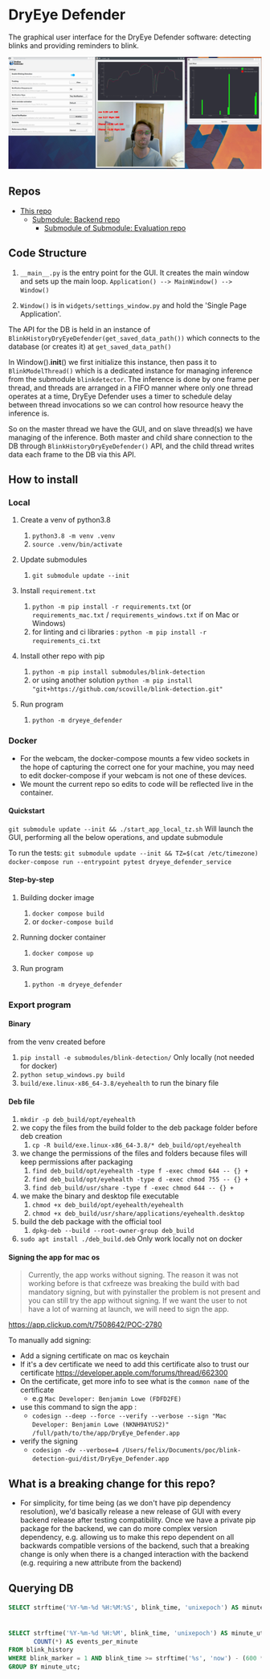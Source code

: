 # DryEye Defender

The graphical user interface for the DryEye Defender software: detecting blinks and providing reminders to blink.

![demo.png](docs/demo.png)

## Repos

- [This repo](https://github.com/scoville/dryeye-defender)
  - [Submodule: Backend repo](https://github.com/scoville/blink-detection)
    - [Submodule of Submodule: Evaluation repo](https://github.com/scoville/blink-detection-evaluation)

## Code Structure

1. `__main__.py` is the entry point for the GUI. It creates the main window and sets up the main loop.
 `Application() --> MainWindow() --> Window()`

2. `Window()` is in `widgets/settings_window.py` and hold the 'Single Page Application'.

The API for the DB is held in an instance of `BlinkHistoryDryEyeDefender(get_saved_data_path())` which connects to the database (or creates it) at `get_saved_data_path()`

In Window().__init__() we first initialize this instance, then pass it to `BlinkModelThread()` which is a dedicated instance for managing inference from the submodule `blinkdetector`. The inference is done by one frame per thread, and threads are arranged in a FIFO manner where only one thread operates at a time, DryEye Defender uses a timer to schedule delay between thread invocations so we can control how resource heavy the inference is.

So on the master thread we have the GUI, and on slave thread(s) we have managing of the inference. Both master and child share connection to the DB through `BlinkHistoryDryEyeDefender()` API, and the child thread writes data each frame to the DB via this API.

## How to install

### Local

1. Create a venv of python3.8
    1. `python3.8 -m venv .venv`
    2. `source .venv/bin/activate`

2. Update submodules
   1. `git submodule update --init`

3. Install `requirement.txt`
    1. `python -m pip install -r requirements.txt` (or `requirements_mac.txt` / `requirements_windows.txt` if on Mac or Windows)
    1. for linting and ci libraries : `python -m pip install -r requirements_ci.txt`

4. Install other repo with pip
    1. `python -m pip install submodules/blink-detection`
    2. or using another solution `python -m pip install "git+https://github.com/scoville/blink-detection.git"`

5. Run program
   1. `python -m dryeye_defender`

### Docker

- For the webcam, the docker-compose mounts a few video sockets in the hope of capturing the correct one for your machine, you may need to edit docker-compose if your webcam is not one of these devices.
- We mount the current repo so edits to code will be reflected live in the container.

#### Quickstart

`git submodule update --init && ./start_app_local_tz.sh`
Will launch the GUI, performing all the below operations, and update submodule

To run the tests:
`git submodule update --init && TZ=$(cat /etc/timezone) docker-compose run --entrypoint pytest dryeye_defender_service`

#### Step-by-step

1. Building docker image
   1. `docker compose build`
   1. or `docker-compose build`

2. Running docker container
   1. `docker compose up`

3. Run program
   1. `python -m dryeye_defender`

### Export program

#### Binary

from the venv created before

1. `pip install -e submodules/blink-detection/` Only locally (not needed for docker)
2. `python setup_windows.py build`
3. `build/exe.linux-x86_64-3.8/eyehealth` to run the binary file

#### Deb file

1. `mkdir -p deb_build/opt/eyehealth`
2. we copy the files from the build folder to the deb package folder before deb creation
   1. `cp -R build/exe.linux-x86_64-3.8/* deb_build/opt/eyehealth`
3. we change the permissions of the files and folders because files will keep permissions after packaging
   1. `find deb_build/opt/eyehealth -type f -exec chmod 644 -- {} +`
   2. `find deb_build/opt/eyehealth -type d -exec chmod 755 -- {} +`
   3. `find deb_build/usr/share -type f -exec chmod 644 -- {} +`
4. we make the binary and desktop file executable
   1. `chmod +x deb_build/opt/eyehealth/eyehealth`
   2. `chmod +x deb_build/usr/share/applications/eyehealth.desktop`
5. build the deb package with the official tool
   1. `dpkg-deb --build --root-owner-group deb_build`
6. `sudo apt install ./deb_build.deb` Only work locally not on docker

#### Signing the app for mac os

> Currently, the app works without signing. The reason it was not working before is that cxfreeze was breaking the build with bad mandatory signing, but with pyinstaller the problem is not present and you can still try the app without signing. If we want the user to not have a lot of warning at launch, we will need to sign the app.

<https://app.clickup.com/t/7508642/POC-2780>

To manually add signing:

- Add a signing certificate on mac os keychain
- If it's a dev certificate we need to add this certificate also to trust our certificate <https://developer.apple.com/forums/thread/662300>
- On the certificate, get more info to see what is the `common name` of the certificate
  - e.g `Mac Developer: Benjamin Lowe (FDFD2FE)`
- use this command to sign the app :
  - `codesign --deep --force --verify --verbose --sign "Mac Developer: Benjamin Lowe (NKNH9AYUS2)" /full/path/to/the/app/DryEye_Defender.app`
- verify the signing
  - `codesign -dv --verbose=4 /Users/felix/Documents/poc/blink-detection-gui/dist/DryEye_Defender.app`

## What is a breaking change for this repo?

- For simplicity, for time being (as we don't have pip dependency resolution), we'd basically release a new release of GUI with every backend release after testing compatibility. Once we have a private pip package for the backend, we can do more complex version dependency, e.g. allowing us to make this repo dependent on all backwards compatible versions of the backend, such that a breaking change is only when there is a changed interaction with the backend (e.g. requiring a new attribute from the backend)

## Querying DB

```sql
SELECT strftime('%Y-%m-%d %H:%M:%S', blink_time, 'unixepoch') AS minute_utc, * from blink_history ORDER BY blink_time DESC;


SELECT strftime('%Y-%m-%d %H:%M', blink_time, 'unixepoch') AS minute_utc,
       COUNT(*) AS events_per_minute
FROM blink_history
WHERE blink_marker = 1 AND blink_time >= strftime('%s', 'now') - (600 * 60)
GROUP BY minute_utc;

```
